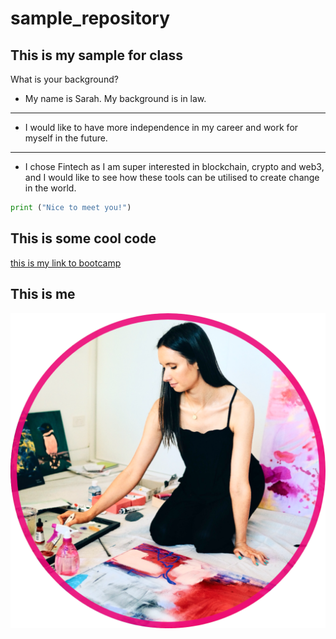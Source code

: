 # sample_repository

## This is my sample for class

What is your background?
* My name is Sarah. My background is in law.
---
* I would like to have more independence in my career and work for myself in the future.
---
* I chose Fintech as I am super interested in blockchain, crypto and web3, and I would like to see how these tools can be utilised to create change in the world.


```python
print ("Nice to meet you!")
```
## This is some cool code
[this is my link to bootcamp](https://bootcampspot.com/career-services)


## This is me

![markdownimage](ProfilePictureMaker.png)





